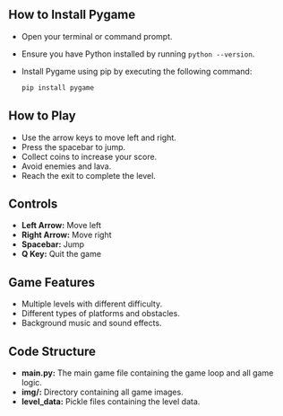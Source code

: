 ## How to Install Pygame

- Open your terminal or command prompt.
- Ensure you have Python installed by running `python --version`.
- Install Pygame using pip by executing the following command:

  ```sh
  pip install pygame


## How to Play

- Use the arrow keys to move left and right.
- Press the spacebar to jump.
- Collect coins to increase your score.
- Avoid enemies and lava.
- Reach the exit to complete the level.

## Controls

- **Left Arrow:** Move left
- **Right Arrow:** Move right
- **Spacebar:** Jump
- **Q Key:** Quit the game

## Game Features

- Multiple levels with different difficulty.
- Different types of platforms and obstacles.
- Background music and sound effects.

## Code Structure

- **main.py:** The main game file containing the game loop and all game logic.
- **img/:** Directory containing all game images.
- **level_data:** Pickle files containing the level data.



